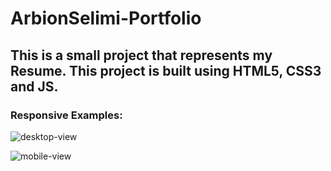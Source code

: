 # ArbionSelimi-Portfolio

## This is a small project that represents my Resume. This project is built using HTML5, CSS3 and JS.

### Responsive Examples:

![desktop-view](https://user-images.githubusercontent.com/113256954/201478783-7d519d69-b511-4f88-bc5a-7c83cb1dff4c.gif)

![mobile-view](https://user-images.githubusercontent.com/113256954/201478775-281f6619-91d5-49ee-bcd5-cfcbe201a21c.gif)
